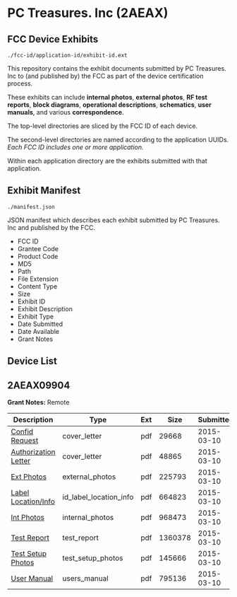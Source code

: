 # PC Treasures. Inc (2AEAX)
## FCC Device Exhibits

```
./fcc-id/application-id/exhibit-id.ext
```

This repository contains the exhibit documents submitted by PC Treasures. Inc to (and published by) the FCC as part of the device certification process.

These exhibits can include **internal photos**, **external photos**, **RF test reports**, **block diagrams**, **operational descriptions**, **schematics**, **user manuals**, and various **correspondence**.

The top-level directories are sliced by the FCC ID of each device.

The second-level directories are named according to the application UUIDs. *Each FCC ID includes one or more application.*

Within each application directory are the exhibits submitted with that application. 

## Exhibit Manifest

```
./manifest.json
```

JSON manifest which describes each exhibit submitted by PC Treasures. Inc and published by the FCC.

- FCC ID
- Grantee Code
- Product Code
- MD5
- Path
- File Extension
- Content Type
- Size
- Exhibit ID
- Exhibit Description
- Exhibit Type
- Date Submitted
- Date Available
- Grant Notes

## Device List
## 2AEAX09904
**Grant Notes:** Remote

| Description | Type | Ext | Size | Submitted | Available |
| ----------- | ---- | --- | ---- | --------- | --------- |
| [Confid Request](2AEAX09904/99b519083ee0c7dd4b1125b40025873a/2551683.pdf) | cover_letter | pdf | 29668 | 2015-03-10 | 2015-03-10 |
| [Authorization Letter](2AEAX09904/99b519083ee0c7dd4b1125b40025873a/2551684.pdf) | cover_letter | pdf | 48865 | 2015-03-10 | 2015-03-10 |
| [Ext Photos](2AEAX09904/99b519083ee0c7dd4b1125b40025873a/2551681.pdf) | external_photos | pdf | 225793 | 2015-03-10 | 2015-03-10 |
| [Label Location/Info](2AEAX09904/99b519083ee0c7dd4b1125b40025873a/2551685.pdf) | id_label_location_info | pdf | 664823 | 2015-03-10 | 2015-03-10 |
| [Int Photos](2AEAX09904/99b519083ee0c7dd4b1125b40025873a/2551682.pdf) | internal_photos | pdf | 968473 | 2015-03-10 | 2015-03-10 |
| [Test Report](2AEAX09904/99b519083ee0c7dd4b1125b40025873a/2551688.pdf) | test_report | pdf | 1360378 | 2015-03-10 | 2015-03-10 |
| [Test Setup Photos](2AEAX09904/99b519083ee0c7dd4b1125b40025873a/2551686.pdf) | test_setup_photos | pdf | 145666 | 2015-03-10 | 2015-03-10 |
| [User Manual](2AEAX09904/99b519083ee0c7dd4b1125b40025873a/2551687.pdf) | users_manual | pdf | 795136 | 2015-03-10 | 2015-03-10 |
